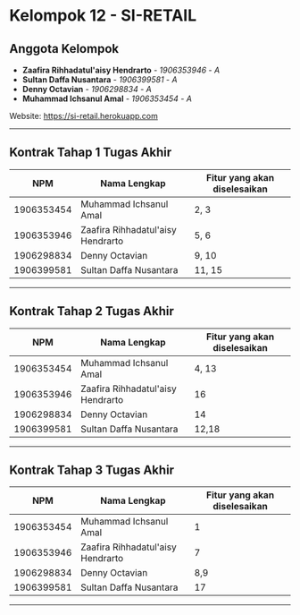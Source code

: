# Kelompok 12 - SI-RETAIL
## Anggota Kelompok
* **Zaafira Rihhadatul'aisy  Hendrarto** - *1906353946* - *A*
* **Sultan Daffa Nusantara** - *1906399581* - *A*
* **Denny Octavian** - *1906298834* - *A*
* **Muhammad Ichsanul Amal** - *1906353454* - *A*

Website: https://si-retail.herokuapp.com

---
## **Kontrak Tahap 1 Tugas Akhir**

| NPM        | Nama Lengkap                       | Fitur yang akan diselesaikan  |
| ---------- | ---                                | ----------                    |
| 1906353454 | Muhammad Ichsanul Amal             | 2, 3                          |
| 1906353946 | Zaafira Rihhadatul'aisy  Hendrarto | 5, 6                          |
| 1906298834 | Denny Octavian                     | 9, 10                         |
| 1906399581 | Sultan Daffa Nusantara             | 11, 15                        |
---

## **Kontrak Tahap 2 Tugas Akhir**

| NPM        | Nama Lengkap                       | Fitur yang akan diselesaikan  |
| ---------- | ---                                | ----------                    |
| 1906353454 | Muhammad Ichsanul Amal             | 4, 13                         |
| 1906353946 | Zaafira Rihhadatul'aisy  Hendrarto | 16                            |
| 1906298834 | Denny Octavian                     | 14                            |
| 1906399581 | Sultan Daffa Nusantara             | 12,18                         |
---

## **Kontrak Tahap 3 Tugas Akhir**

| NPM        | Nama Lengkap                       | Fitur yang akan diselesaikan  |
| ---------- | ---                                | ----------                    |
| 1906353454 | Muhammad Ichsanul Amal             | 1                             |
| 1906353946 | Zaafira Rihhadatul'aisy  Hendrarto | 7                             |
| 1906298834 | Denny Octavian                     | 8,9                           |
| 1906399581 | Sultan Daffa Nusantara             | 17                            |
---

